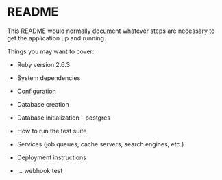 # README


This README would normally document whatever steps are necessary to get the
application up and running.

Things you may want to cover:

* Ruby version 2.6.3

* System dependencies

* Configuration

* Database creation

* Database initialization - postgres

* How to run the test suite

* Services (job queues, cache servers, search engines, etc.)

* Deployment instructions

* ...
webhook test
